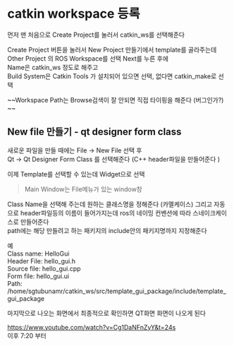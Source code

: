 # catkin workspace 등록
먼저 맨 처음으로 Create Project를 눌러서 catkin_ws를 선택해준다  

Create Project 버튼을 눌러서 New Project 만들기에서 template를 골라주는데  
Other Project 의 ROS Workspace를 선택  Next를 누른 후에  
Name은 catkin_ws 정도로 해주고    
Build System은 Catkin Tools 가 설치되어 있으면 선택, 없다면 catkin_make로 선택

~~Workspace Path는 Browse검색이 잘 안되면 직접 타이핑을 해준다 (버그인가?) ~~


## New file 만들기 - qt designer form class

새로운 파일을 만들 때에는 
File -> New File 선택 후  
Qt -> Qt Designer Form Class 를 선택해준다  (C++ header파일을 만들어준다 )   

이제 Template를 선택할 수 있는데 Widget으로 선택  
> Main Window는 File메뉴가 있는 window창

Class Name을 선택해 주는데 원하는 클래스명을 정해준다  (카멜케이스)
그리고 자동으로 header파일등의 이름이 들어가지는데 ros의 네이밍 컨벤션에 따라 스네이크케이스로 만들어준다   
path에는 해당 만들려고 하는 패키지의 include안의 패키지명까지 지정해준다  

예  
Class name:  HelloGui  
Header File: hello_gui.h  
Source file: hello_gui.cpp  
Form file: hello_gui.ui  
Path: /home/sgtubunamr/catkin_ws/src/template_gui_package/include/template_gui_package


마지막으로 나오는 화면에서 최종적으로 확인하면 QT화면 화면이 나오게 된다  


https://www.youtube.com/watch?v=Cg1DaNFnZyY&t=24s  
이후 7:20 부터 


